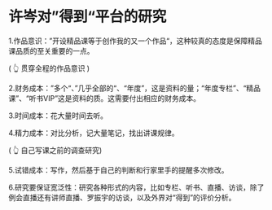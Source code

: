 # 许岑对”得到“平台的研究

1.作品意识：”开设精品课等于创作我的又一个作品“，这种较真的态度是保障精品课品质的至关重要的一点。

( 👆 贯穿全程的作品意识 )

2.财务成本：”多个“、”几乎全部的“、“年度”，这是资料的量；“年度专栏”、“精品课”、“听书VIP”这是资料的质。这需要付出相应的财务成本。

3.时间成本：花大量时间去听。

4.精力成本：对比分析，记大量笔记，找出讲课规律。

( 👆 自己写课之前的调查研究)

5.试错成本：写作，然后基于自己的判断和行家里手的提醒多次修改。

6.研究要保证宽泛性：研究各种形式的内容，比如专栏、听书、直播、访谈，除了例会直播还有讲师直播、罗振宇的访谈，以及外界对“得到”的评价分析。